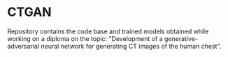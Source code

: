 # CTGAN
Repository contains the code base and trained models obtained while working on a diploma on the topic: "Development of a generative-adversarial neural network for generating CT images of the human chest".
